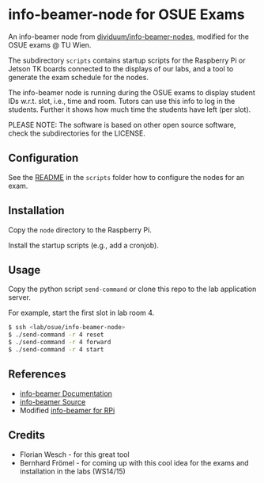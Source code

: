 info-beamer-node for OSUE Exams
===============================

An info-beamer node from
[dividuum/info-beamer-nodes](https://github.com/dividuum/info-beamer-nodes),
modified for the OSUE exams @ TU Wien.

The subdirectory `scripts` contains startup scripts for the Raspberry Pi or
Jetson TK boards connected to the displays of our labs, and a tool to generate
the exam schedule for the nodes.

The info-beamer node is running during the OSUE exams to display student IDs
w.r.t. slot, i.e., time and room. Tutors can use this info to log in the
students. Further it shows how much time the students have left (per slot).

PLEASE NOTE: The software is based on other open source software, check the
subdirectories for the LICENSE.


Configuration
-------------

See the [README](scripts/README.md) in the `scripts` folder how to configure
the nodes for an exam.


Installation
------------

Copy the `node` directory to the Raspberry Pi.

Install the startup scripts (e.g., add a cronjob).


Usage
-----

Copy the python script `send-command` or clone this repo to the lab application
server.

For example, start the first slot in lab room 4.
``` bash
$ ssh <lab/osue/info-beamer-node>
$ ./send-command -r 4 reset
$ ./send-command -r 4 forward
$ ./send-command -r 4 start
```


References
----------

* [info-beamer Documentation](https://info-beamer.com/doc/info-beamer)
* [info-beamer Source](https://github.com/dividuum/info-beamer)
* Modified [info-beamer for RPi](https://github.com/tuw-cpsg/info-beamer)


Credits
-------

* Florian Wesch - for this great tool
* Bernhard Frömel - for coming up with this cool idea for the exams and installation in the labs (WS14/15)

